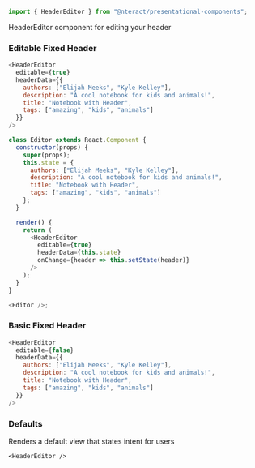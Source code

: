 ```jsx static
import { HeaderEditor } from "@nteract/presentational-components";
```

HeaderEditor component for editing your header

### Editable Fixed Header

```js
<HeaderEditor
  editable={true}
  headerData={{
    authors: ["Elijah Meeks", "Kyle Kelley"],
    description: "A cool notebook for kids and animals!",
    title: "Notebook with Header",
    tags: ["amazing", "kids", "animals"]
  }}
/>
```

```js
class Editor extends React.Component {
  constructor(props) {
    super(props);
    this.state = {
      authors: ["Elijah Meeks", "Kyle Kelley"],
      description: "A cool notebook for kids and animals!",
      title: "Notebook with Header",
      tags: ["amazing", "kids", "animals"]
    };
  }

  render() {
    return (
      <HeaderEditor
        editable={true}
        headerData={this.state}
        onChange={header => this.setState(header)}
      />
    );
  }
}

<Editor />;
```

### Basic Fixed Header

```js
<HeaderEditor
  editable={false}
  headerData={{
    authors: ["Elijah Meeks", "Kyle Kelley"],
    description: "A cool notebook for kids and animals!",
    title: "Notebook with Header",
    tags: ["amazing", "kids", "animals"]
  }}
/>
```

### Defaults

Renders a default view that states intent for users

```
<HeaderEditor />
```
